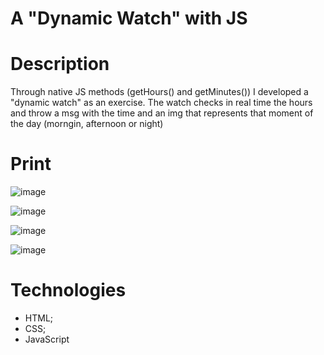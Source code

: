 # A "Dynamic Watch" with JS 
	
# Description

Through native JS methods (getHours() and getMinutes()) I developed a "dynamic watch" as an exercise. The watch checks in real time the hours and throw a msg with the time and an img that represents that moment of the day (morngin, afternoon or night)

# Print

![image](https://user-images.githubusercontent.com/86390899/160009892-56b6a4fd-cfa5-44a9-b5ad-36e78b22b719.png)

![image](https://user-images.githubusercontent.com/86390899/160009759-ccbf199c-9813-458f-8e8b-5161f3f7213a.png)

![image](https://user-images.githubusercontent.com/86390899/160009496-d2ac9315-316b-4e2b-8948-a458129c0ec4.png)

![image](https://user-images.githubusercontent.com/86390899/160009835-fee6c16d-b485-4c4c-b693-ca5425329b8b.png)


# Technologies
* HTML;
* CSS;
* JavaScript


